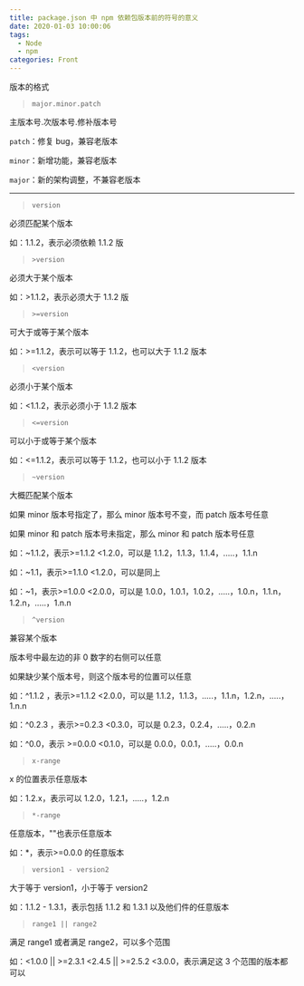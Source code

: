 ```yaml
---
title: package.json 中 npm 依赖包版本前的符号的意义
date: 2020-01-03 10:00:06
tags:
  - Node
  - npm
categories: Front
---
```


版本的格式

> `major.minor.patch`

主版本号.次版本号.修补版本号

<!-- more -->

`patch`：修复 bug，兼容老版本

`minor`：新增功能，兼容老版本

`major`：新的架构调整，不兼容老版本

---

> `version`

必须匹配某个版本

如：1.1.2，表示必须依赖 1.1.2 版

> `>version`

必须大于某个版本

如：>1.1.2，表示必须大于 1.1.2 版

> `>=version`

可大于或等于某个版本

如：>=1.1.2，表示可以等于 1.1.2，也可以大于 1.1.2 版本

> `<version`

必须小于某个版本

如：<1.1.2，表示必须小于 1.1.2 版本

> `<=version`

可以小于或等于某个版本

如：<=1.1.2，表示可以等于 1.1.2，也可以小于 1.1.2 版本

> `~version`

大概匹配某个版本

如果 minor 版本号指定了，那么 minor 版本号不变，而 patch 版本号任意

如果 minor 和 patch 版本号未指定，那么 minor 和 patch 版本号任意

如：~1.1.2，表示>=1.1.2 <1.2.0，可以是 1.1.2，1.1.3，1.1.4，.....，1.1.n

如：~1.1，表示>=1.1.0 <1.2.0，可以是同上

如：~1，表示>=1.0.0 <2.0.0，可以是 1.0.0，1.0.1，1.0.2，.....，1.0.n，1.1.n，1.2.n，.....，1.n.n

> `^version`

兼容某个版本

版本号中最左边的非 0 数字的右侧可以任意

如果缺少某个版本号，则这个版本号的位置可以任意

如：^1.1.2 ，表示>=1.1.2 <2.0.0，可以是 1.1.2，1.1.3，.....，1.1.n，1.2.n，.....，1.n.n

如：^0.2.3 ，表示>=0.2.3 <0.3.0，可以是 0.2.3，0.2.4，.....，0.2.n

如：^0.0，表示 >=0.0.0 <0.1.0，可以是 0.0.0，0.0.1，.....，0.0.n

> `x-range`

x 的位置表示任意版本

如：1.2.x，表示可以 1.2.0，1.2.1，.....，1.2.n

> `*-range`

任意版本，""也表示任意版本

如：\*，表示>=0.0.0 的任意版本

> `version1 - version2`

大于等于 version1，小于等于 version2

如：1.1.2 - 1.3.1，表示包括 1.1.2 和 1.3.1 以及他们件的任意版本

> `range1 || range2`

满足 range1 或者满足 range2，可以多个范围

如：<1.0.0 || >=2.3.1 <2.4.5 || >=2.5.2 <3.0.0，表示满足这 3 个范围的版本都可以
